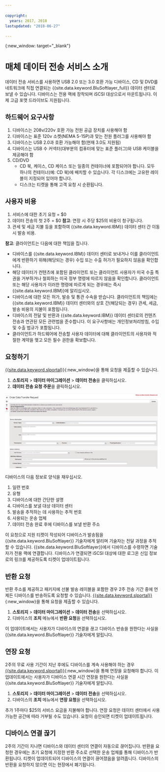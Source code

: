 ```yaml
---

copyright:
  years: 2017, 2018
lastupdated: "2018-06-27"

---
```

{:new_window: target="_blank"}

# 매체 데이터 전송 서비스 소개
 
데이터 전송 서비스를 사용하면 USB 2.0 또는 3.0 호환 가능 디바이스, CD 및 DVD를 네트워크에 직접 연결되는 {{site.data.keyword.BluSoftlayer_full}} 데이터 센터로 보낼 수 있습니다. 디바이스는 전용 랙에 장착되며 iSCSI 대상으로서 마운트됩니다. 이제 고급 포맷 드라이브도 지원됩니다.

## 하드웨어 요구사항
1.    디바이스는 208v/220v 호환 가능 전원 공급 장치를 사용해야 함
2.    디바이스는 표준 120v 소켓(NEMA 5-15P)과 맞는 전원 플러그를 사용해야 함
3.    디바이스는 USB 2.0과 호환 가능해야 함(현재 3.0도 지원됨)
4.    디바이스는 USB 수 커넥터(대부분의 컴퓨터에 맞는 표준 플러그)와 USB 케이블을 제공해야 함
5.    CD/DVD
      - CD 북, 케이스, CD 케이스 또는 일종의 컨테이너에 포함되어야 합니다. 모두 하나의 컨테이너(예: CD 북)에 배치할 수 있습니다. 각 디스크에는 고유한 레이블이 지정되어 있어야 합니다.
      - 디스크는 티켓을 통해 고객 요청 시 순환됩니다.

## 사용자 비용
1.    서비스에 대한 초기 요청 = $0
2.    데이터 전송의 첫 2주 = $0
      **참고**: 연장 시 주당 $25의 비용이 청구됩니다.
3.    관세 및 세금 지불 등을 포함하여 {{site.data.keyword.IBM}} 데이터 센터 간 이동 시 발송 비용.

**참고**: 클라이언트는 다음에 대한 책임을 집니다.
- 디바이스를 {{site.data.keyword.IBM}} 데이터 센터로 보내거나 이를 클라이언트에게 반환하기 위해(해당되는 경우) 수입 또는 수출 허가가 필요하지 않음을 확인합니다.
- 해당 데이터가 컨텐츠에 포함된 클라이언트 또는 클라이언트 사용자가 미국 수출 특권을 거부하거나 철회하는 미국 정부 명령에 따르지 않음을 확인합니다. 클라이언트 또는 해당 사용자가 이러한 명령에 따르게 되는 경우에는 즉시 {{site.data.keyword.IBM}}에 알리십시오.
- 디바이스에 대한 모든 허가, 발송 및 통관 수속을 받습니다. 클라이언트의 책임에는 {{site.data.keyword.IBM}} 데이터 센터와의 상호 간(해당되는 경우) 관세, 세금, 발송 비용의 지불이 포함됩니다.
- 디바이스의 전달 및 반환과 {{site.data.keyword.IBM}} 데이터 센터로의 컨텐츠 전송과 연관된 모든 관련법을 준수합니다. 이 요구사항에는 개인정보처리방침, 수입 및 수출 법규가 포함됩니다.
- 클라이언트가 하드웨어에 전송할 사용자 데이터에 대해 클라이언트의 사용자와 적절한 계약을 맺고 모든 필수 권한을 확보합니다.

## 요청하기
[{{site.data.keyword.slportal}}](https://control.softlayer.com/){:new_window}을 통해 요청을 제출할 수 있습니다.

1. **스토리지** > **데이터 마이그레이션** > **데이터 전송**을 클릭하십시오.
2. **데이터 전송 요청 주문**을 클릭하십시오.

![데이터 전송 요청하기](/images/DTS.png)

디바이스의 다음 정보로 양식을 채우십시오.
1. 일련 번호
2. 유형
3. 디바이스에 대한 간단한 설명
4. 디바이스를 보낼 대상 데이터 센터
5. 발송을 추적하는 데 사용하는 추적 번호
6. 사용되는 운송 업체
7. 데이터 전송 완료 후에 디바이스를 보낼 반환 주소

이 요청으로 지원 티켓이 작성되어 디바이스가 발송됨을 {{site.data.keyword.BluSoftlayer}} 기술자에게 알리며 기술자는 전달 과정을 추적할 수 있습니다. {{site.data.keyword.BluSoftlayer}}에서 디바이스를 수령하면 기술자가 전용 랙에 연결합니다. 디바이스가 연결되면 iSCSI 대상에 대한 로그온 신임 정보로의 링크를 제공하도록 티켓이 업데이트됩니다.

## 반환 요청
반환 주소를 제공하고 패키지에 선불 발송 레이블을 포함한 경우 2주 전송 기간 중에 언제든 디바이스를 반송하도록 요청할 수 있습니다. [{{site.data.keyword.slportal}}](https://control.softlayer.com/){:new_window}을 통해 요청을 제출할 수 있습니다.

1. **스토리지** > **데이터 마이그레이션** > **데이터 전송**을 선택하십시오.
2. 디바이스의 **조치** 메뉴에서 **반환 요청**을 선택하십시오. 

이 업데이트에서는 사용자가 디바이스의 연결을 끊고 디바이스 반송을 원한다는 사실을 {{site.data.keyword.BluSoftlayer}} 기술자에게 알립니다.

## 연장 요청
2주의 무료 사용 기간이 지난 후에도 디바이스를 계속 사용해야 하는 경우 [{{site.data.keyword.slportal}}](https://control.softlayer.com/){:new_window}을 통해 연장을 요청해야 합니다. 이 업데이트에서는 사용자가 디바이스 연결 시간 연장을 원한다는 사실을 {{site.data.keyword.BluSoftlayer}} 기술자에게 알립니다. 

1. **스토리지** > **데이터 마이그레이션** > **데이터 전송**을 선택하십시오.
2. 디바이스의 **조치** 메뉴에서 **연장 요청**을 선택하십시오. 

추가 1주마다 $25의 서비스 요금을 지불해야 합니다. 연장 요청은 데이터 센터에서 사용 가능한 공간에 따라 거부될 수도 있습니다. 요청이 승인되면 티켓이 업데이트됩니다.

## 디바이스 연결 끊기
2주의 기간이 지나면 디바이스와 데이터 센터의 연결이 자동으로 끊어집니다. 반환을 요청한 경우에는 초기 요청에 지정한 반환 주소로 선택한 운송 업체를 통해 디바이스가 반환됩니다. 티켓이 업데이트되어 디바이스의 연결이 끊어졌음을 알려줍니다. 디바이스의 반환을 요청하지 않으면 이는 현장에서 폐기됩니다.
